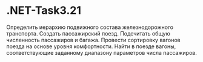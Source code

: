 # .NET-Task3.21
Определить иерархию подвижного состава железнодорожного транспорта. Создать пассажирский поезд. Подсчитать общую численность пассажиров и багажа. Провести сортировку вагонов поезда на основе уровня комфортности. Найти в поезде вагоны, соответствующие заданному диапазону параметров числа пассажиров.
